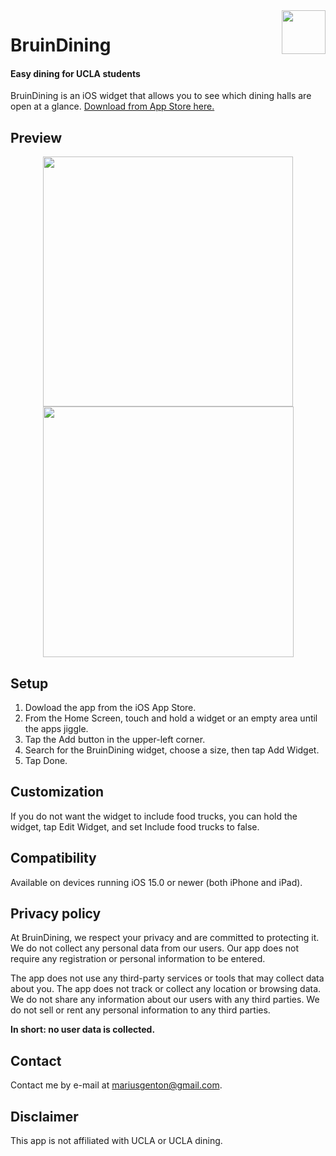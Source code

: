  <img align="right" width="70" src="https://user-images.githubusercontent.com/59290941/212503836-bb70bbc6-9f4c-4db7-a2ee-2484ff948132.png">

 # BruinDining
 #### Easy dining for UCLA students
BruinDining is an iOS widget that allows you to see which dining halls are open at a glance. <a href="https://apps.apple.com/app/id1665386667">Download from App Store here.</a>

## Preview
 <p align="center">
  <img width="400" src="https://user-images.githubusercontent.com/59290941/212590773-7affec1e-def4-4b96-94ec-cd9f479edaaa.png">
  <img width="401" src="https://user-images.githubusercontent.com/59290941/212590778-0a4fbde4-3d1e-458c-ab4e-fbafb079139e.png">
 </p>

## Setup
1) Dowload the app from the iOS App Store.
2) From the Home Screen, touch and hold a widget or an empty area until the apps jiggle.
3) Tap the Add button in the upper-left corner.
4) Search for the BruinDining widget, choose a size, then tap Add Widget.
5) Tap Done.

## Customization
If you do not want the widget to include food trucks, you can hold the widget, tap Edit Widget, and set Include food trucks to false.

## Compatibility
Available on devices running iOS 15.0 or newer (both iPhone and iPad).

## Privacy policy
At BruinDining, we respect your privacy and are committed to protecting it. We do not collect any personal data from our users. Our app does not require any registration or personal information to be entered.

The app does not use any third-party services or tools that may collect data about you. The app does not track or collect any location or browsing data. We do not share any information about our users with any third parties. We do not sell or rent any personal information to any third parties.

**In short: no user data is collected.**

## Contact
Contact me by e-mail at mariusgenton@gmail.com.

## Disclaimer
This app is not affiliated with UCLA or UCLA dining.

